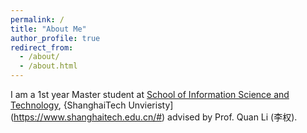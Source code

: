 ```yaml
---
permalink: /
title: "About Me"
author_profile: true
redirect_from: 
  - /about/
  - /about.html
---
```



I am a 1st year Master student at [School of Information Science and Technology](https://sist.shanghaitech.edu.cn/), {ShanghaiTech Unvieristy](https://www.shanghaitech.edu.cn/#) advised by Prof. Quan Li (李权).
